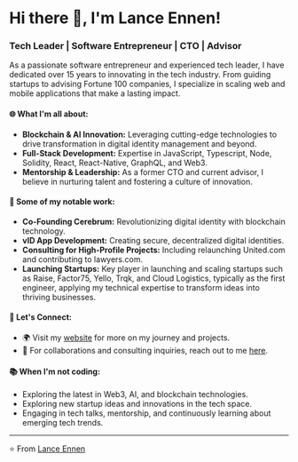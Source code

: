 # Hi there 👋, I'm Lance Ennen!

### Tech Leader | Software Entrepreneur | CTO | Advisor

As a passionate software entrepreneur and experienced tech leader, I have dedicated over 15 years to innovating in the tech industry. From guiding startups to advising Fortune 100 companies, I specialize in scaling web and mobile applications that make a lasting impact.

#### 🌐 What I'm all about:
- **Blockchain & AI Innovation:** Leveraging cutting-edge technologies to drive transformation in digital identity management and beyond.
- **Full-Stack Development:** Expertise in JavaScript, Typescript, Node, Solidity, React, React-Native, GraphQL, and Web3.
- **Mentorship & Leadership:** As a former CTO and current advisor, I believe in nurturing talent and fostering a culture of innovation.

#### 🚀 Some of my notable work:
- **Co-Founding Cerebrum:** Revolutionizing digital identity with blockchain technology.
- **vID App Development:** Creating secure, decentralized digital identities.
- **Consulting for High-Profile Projects:** Including relaunching United.com and contributing to lawyers.com.
- **Launching Startups:** Key player in launching and scaling startups such as Raise, Factor75, Yello, Trqk, and Cloud Logistics, typically as the first engineer, applying my technical expertise to transform ideas into thriving businesses.

#### 🤝 Let's Connect:
- 🌍 Visit my [website](https://lanceennen.com) for more on my journey and projects.
- 💼 For collaborations and consulting inquiries, reach out to me [here](https://lanceennen.com/contact).

#### 📚 When I'm not coding:
- Exploring the latest in Web3, AI, and blockchain technologies.
- Exploring new startup ideas and innovations in the tech space.
- Engaging in tech talks, mentorship, and continuously learning about emerging tech trends.

---

⭐️ From [Lance Ennen](https://github.com/byennen)
